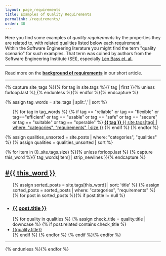 ```yaml
---
layout: page_requirements
title: Examples of Quality Requirements
permalink: /requirements/
order: 30
---
```


Here you find some examples of _quality requirements_ by the properties they are related to, with related qualities listed below each requirement. <br>
Within the Software Engineering literature you might find the term "quality scenario" for such examples. 
That term was coined by authors from the Software Engineering Institute (SEI), especially [Len Bass et. al.](/references/#bass-swa-practice)

<hr class="with-no-margin"/>

Read more on the **[background of requirements](/articles/specify-quality-requirements)** in our short article.

<hr class="with-no-margin"/>

{% capture site_tags %}{% for tag in site.tags %}{{ tag | first }}{% unless forloop.last %},{% endunless %}{% endfor %}{% endcapture %}
<!-- site_tags: {{ site_tags }} -->
{% assign tag_words = site_tags |  split:',' | sort %}
<!-- tag_words: {{ tag_words }} -->

<div id="tags">
  <ul class="tag-box inline">
  {% for tag in tag_words %}
    <!-- make the tags of the arc42-quality-model stand out -->
    {% if tag == "reliable" or tag == "flexible" or tag=="efficient" or tag == "usable" or tag == "safe" or tag == "secure" or tag == "suitable" or tag == "operable" %}
    <a class="hov tags req" href="/tag-{{ tag | cgi_escape }}"><b>{{ tag }}</b>
       <span>{{ site.tags[tag] | where: "categories", "requirements" | size }}</span></a>
    {% endif %}
  {% endfor %}
  </ul>

{% assign qualities_unsorted = site.posts | where: "categories", "qualities" %}
{% assign qualities = qualities_unsorted | sort %}

{% for item in (0..site.tags.size) %}{% unless forloop.last %}
{% capture this_word %}{{ tag_words[item] | strip_newlines }}{% endcapture %}
<a href="/tag-{{ this_word | cgi_escape }}">
<h2>#{{ this_word }}</h2></a>
  <ul class="posts">
    {% assign sorted_posts = site.tags[this_word] | sort: 'title' %}
    {% assign sorted_posts = sorted_posts | where: "categories", "requirements" %}
    {% for post in sorted_posts %}{% if post.title != null %}
    <h3 style="color: var(--req-text-color)"><li><a style="color: var(--req-text-color)" href="{{ post.url }}">{{ post.title }}</a></li></h3>
    {% for quality in qualities %}
        {% assign check_title = quality.title | downcase %}
        {% if post.related contains check_title %}
            <li class="related-quality"><a href="{{quality.url}}"> {{quality.title}} </a></li>
        {% endif %}
    {% endfor %}
    {% endif %}{% endfor %}
  </ul>
<hr class="big-sep">
  {% endunless %}{% endfor %}

</div>


